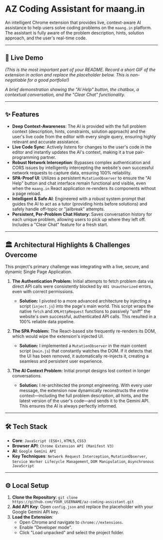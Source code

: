 # AZ Coding Assistant for maang.in

 

An intelligent Chrome extension that provides live, context-aware AI assistance to help users solve coding problems on the `maang.in` platform. The assistant is fully aware of the problem description, hints, solution approach, and the user's real-time code.

-----

## 🚀 Live Demo

*(This is the most important part of your README. Record a short GIF of the extension in action and replace the placeholder below. This is non-negotiable for a good portfolio\!)*

*A brief demonstration showing the "AI Help" button, the chatbox, a contextual conversation, and the "Clear Chat" functionality.*

-----

## ✨ Features

  * **Deep Context-Awareness**: The AI is provided with the full problem context (description, hints, constraints, solution approach) and the user's live code from the editor with every single query, ensuring highly relevant and accurate assistance.
  * **Live Code Sync**: Actively listens for changes to the user's code in the editor and instantly updates the AI's context, making it a true pair-programming partner.
  * **Robust Network Interception**: Bypasses complex authentication and CORS issues by intelligently intercepting the website's own successful network requests to capture data, ensuring 100% reliability.
  * **SPA-Proof UI**: Utilizes a persistent `MutationObserver` to ensure the "AI Help" button and chat interface remain functional and visible, even when the `maang.in` React application re-renders its components without a page reload.
  * **Intelligent & Safe AI**: Engineered with a robust system prompt that guides the AI to act as a tutor (providing hints before solutions) and safely handle off-topic or "jailbreak" attempts.
  * **Persistent, Per-Problem Chat History**: Saves conversation history for each unique problem, allowing users to pick up where they left off. Includes a "Clear Chat" feature for a fresh start.

-----

## 🏛️ Architectural Highlights & Challenges Overcome

This project's primary challenge was integrating with a live, secure, and dynamic Single Page Application.

1.  **The Authentication Problem:** Initial attempts to fetch problem data via direct API calls were consistently blocked by `401 Unauthorized` errors, even with correct permissions.

      * **Solution:** I pivoted to a more advanced architecture by injecting a script (`inject.js`) into the page's main world. This script wraps the native `fetch` and `XMLHttpRequest` functions to passively "sniff" the website's own successful, authenticated API calls. This resulted in a 100% reliable data pipeline.

2.  **The SPA Problem:** The React-based site frequently re-renders its DOM, which would wipe the extension's injected UI.

      * **Solution:** I implemented a `MutationObserver` in the main content script (`main.js`) that constantly watches the DOM. If it detects that the UI has been removed, it automatically re-injects it, creating a seamless and persistent user experience.

3.  **The AI Context Problem:** Initial prompt designs lost context in longer conversations.

      * **Solution:** I re-architected the prompt engineering. With every user message, the extension now dynamically reconstructs the *entire* context—including the full problem description, all hints, and the latest version of the user's code—and sends it to the Gemini API. This ensures the AI is always perfectly informed.

-----

## 🛠️ Tech Stack

  * **Core**: `JavaScript (ES6+)`, `HTML5`, `CSS3`
  * **Browser API**: `Chrome Extension API (Manifest V3)`
  * **AI**: `Google Gemini API`
  * **Key Techniques**: `Network Request Interception`, `MutationObserver`, `Service Worker Lifecycle Management`, `DOM Manipulation`, `Asynchronous JavaScript`

-----

## ⚙️ Local Setup

1.  **Clone the Repository**: `git clone https://github.com/YOUR_USERNAME/az-coding-assistant.git`
2.  **Add API Key**: Open `config.json` and replace the placeholder with your Google Gemini API key.
3.  **Load the Extension**:
      * Open Chrome and navigate to `chrome://extensions`.
      * Enable "Developer mode".
      * Click "Load unpacked" and select the project folder.